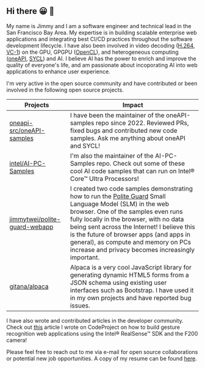 ## Hi there 😀 👋

My name is Jimmy and I am a software engineer and technical lead in the San Francisco Bay Area. My expertise is in building scalable enterprise web applications and integrating best CI/CD practices throughout the software development lifecycle. I have also been involved in video decoding ([H.264](https://www.itu.int/rec/T-REC-H.264), [VC-1](https://en.wikipedia.org/wiki/VC-1)) on the GPU, GPGPU ([OpenCL](https://www.khronos.org/opencl)), and heterogeneous computing ([oneAPI](https://www.intel.com/content/www/us/en/developer/tools/oneapi/overview.html), [SYCL](https://www.khronos.org/sycl)) and AI. I believe AI has the power to enrich and improve the quality of everyone's life, and am passionate about incoporating AI into web applications to enhance user experience.

I'm very active in the open source community and have contributed or been involved in the following open source projects.
 
| Projects                                                                          | Impact      |
| --------------------------------------------------------------------------------- | ----------- |
| [oneapi-src/oneAPI-samples](https://github.com/oneapi-src/oneAPI-samples)         | I have been the maintainer of the oneAPI-samples repo since 2022. Reviewed PRs, fixed bugs and contributed new code samples. Ask me anything about oneAPI and SYCL! |
| [intel/AI-PC-Samples](https://github.com/intel/AI-PC-Samples)                     | I'm also the maintainer of the AI-PC-Samples repo. Check out some of these cool AI code samples that can run on Intel® Core™ Ultra Processors! | 
| [jimmytwei/polite-guard-webapp](https://github.com/jimmytwei/polite-guard-webapp) | I created two code samples demonstrating how to run the [Polite Guard](https://huggingface.co/Intel/polite-guard) Small Language Model (SLM) in the web browser. One of the samples even runs fully locally in the browser, with no data being sent across the Internet! I believe this is the future of browser apps (and apps in general), as compute and memory on PCs increase and privacy becomes increasingly important. |
| [gitana/alpaca](https://github.com/gitana/alpaca)                                 | Alpaca is a very cool JavaScript library for generating dynamic HTML5 forms from a JSON schema using existing user interfaces such as Bootstrap. I have used it in my own projects and have reported bug issues. |

I have also wrote and contributed articles in the developer community. Check out [this](https://www.codeproject.com/Articles/1042478/Building-Gesture-Recognition-Web-Apps-with-Intel-R) article I wrote on CodeProject on how to build gesture recognition web applications using the Intel® RealSense™ SDK and the F200 camera!

Please feel free to reach out to me via e-mail for open source collaborations or potential new job opportunities. A copy of my resume can be found [here](./resume.pdf).
